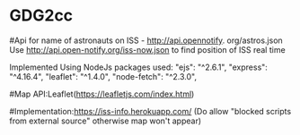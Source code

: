 # GDG2cc
#Api for name of astronauts on ISS - http://api.opennotify. org/astros.json Use http://api.open-notify.org/iss-now.json to find position of ISS real time

Implemented Using NodeJs
packages used:
    "ejs": "^2.6.1",
    "express": "^4.16.4",
    "leaflet": "^1.4.0",
    "node-fetch": "^2.3.0",
    
#Map API:Leaflet(https://leafletjs.com/index.html)    
    
#Implementation:https://iss-info.herokuapp.com/
    (Do allow "blocked scripts from external source" otherwise map won't appear)

